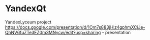 # YandexQt
YandexLyceum project
https://docs.google.com/presentation/d/1Om7s883jHlz4gphmXCiJe-QhNV6fuZTe3FZ0m3MNycw/edit?usp=sharing - presentation
